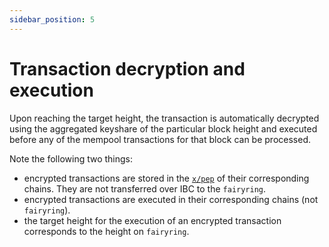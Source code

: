 ```yaml
---
sidebar_position: 5
---
```


# Transaction decryption and execution

Upon reaching the target height, the transaction is automatically decrypted using the aggregated keyshare of the particular block height
and executed before any of the mempool transactions for that block can be processed.

Note the following two things:

- encrypted transactions are stored in the [`x/pep`](../advanced/pep_module.md) of their corresponding chains. They are not transferred over IBC to the `fairyring`.
- encrypted transactions are executed in their corresponding chains (not `fairyring`).
- the target height for the execution of an encrypted transaction corresponds to the height on `fairyring`.
